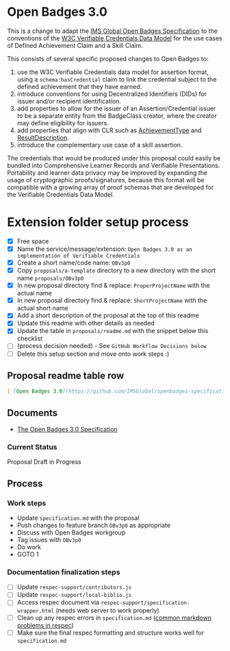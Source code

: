 # Open Badges 3.0

This is a change to adapt the [IMS Global Open Badges Specification](https://openbadgespec.org) to the conventions of the [W3C Verifiable Credentials Data Model](https://w3c.github.io/vc-data-model/) for the use cases of Defined Achievement Claim and a Skill Claim.

This consists of several specific proposed changes to Open Badges to:
1. use the W3C Verifiable Credentials data model for assertion format, using a `schema:hasCredential` claim to link the credential subject to the defined achievement that they have earned.
2. introduce conventions for using Decentralized Identifiers (DIDs) for issuer and/or recipient identification.
3. add properties to allow for the issuer of an Assertion/Credential issuer to be a separate entity from the BadgeClass creator, where the creator may define eligibility for issuers.
4. add properties that align with CLR such as [AchievementType](https://purl.imsglobal.org/spec/clr/v1p0/context/clr_v1p0.html#dtExtensibleAchievementType) and [ResultDescription](https://purl.imsglobal.org/spec/clr/v1p0/context/clr_v1p0.html#dtResultDescription).
5. introduce the complementary use case of a skill assertion.

The credentials that would be produced under this proposal could easily be bundled into Comprehensive Learner Records and Verifiable Presentations. Portability and learner data privacy may be improved by expanding the usage of cryptographic proofs/signatures, because this format will be compatible with a growing array of proof schemas that are developed for the Verifiable Credentials Data Model.

<!--- Temporary Setup-only Section --->
# Extension folder setup process

  - [x] Free space
  - [x] Name the service/message/extension: `Open Badges 3.0 as an implementation of Verifiable Credentials`
  - [x] Create a short name/code name: `OBv3p0`
  - [x] Copy `proposals/a-template` directory to a new directory with the short name `proposals/OBv3p0`
  - [x] In new proposal directory find & replace: `ProperProjectName` with the actual name
  - [x] In new proposal directory find & replace: `ShortProjectName` with the actual short name
  - [x] Add a short description of the proposal at the top of this readme
  - [x] Update this readme with other details as needed
  - [x] Update the table in `proposals/readme.md` with the snippet below this checklist
  - [ ] (process decision needed) - See `GitHub Workflow Decisions below`
  - [ ] Delete this setup section and move onto work steps :)

## Proposal readme table row

```md
| [Open Badges 3.0](https://github.com/IMSGlobal/openbadges-specification/tree/develop/proposals/OBv3p0/specification.md) | Proposal | Open Badges 3.0 |
```
<!--- End Setup Section --->

## Documents

- [The Open Badges 3.0 Specification](specification.md)

### Current Status

Proposal Draft in Progress

## Process

### Work steps

  - Update `specification.md` with the proposal
  - Push changes to feature branch `OBv3p0` as appropriate
  - Discuss with Open Badges workgroup
  - Tag issues with `OBv3p0`
  - Do work
  - GOTO 1

### Documentation finalization steps

- [ ] Update `respec-support/contributors.js`
- [ ] Update `respec-support/local-biblio.js`
- [ ] Access respec document via `respec-support/specification-wrapper.html` (needs web server to work properly)
- [ ] Clean up any respec errors in `specification.md` ([common markdown problems in respec](https://github.com/IMSGlobal/spec-central/blob/master/markdown-notes.md))
- [ ] Make sure the final respec formatting and structure works well for `specification.md`
